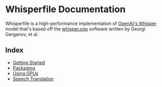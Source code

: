 # Whisperfile Documentation

Whisperfile is a high-performance implementation of [OpenAI's
Whisper](https://github.com/openai/whisper) model that's based off the
[whisper.cpp](https://github.com/ggerganov/whisper.cpp) software written
by Georgi Gerganov, et al.

## Index

- [Getting Started](getting-started.md)
- [Packaging](packaging.md)
- [Using GPUs](gpu.md)
- [Speech Translation](translate.md)
